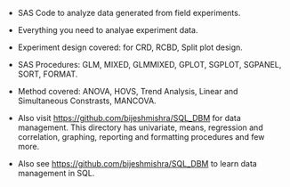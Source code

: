 * SAS Code to analyze data generated from field experiments.

* Everything you need to analyae experiment data.

* Experiment design covered: for CRD, RCBD, Split plot design.

* SAS Procedures: GLM, MIXED, GLMMIXED, GPLOT, SGPLOT, SGPANEL, SORT, FORMAT.

* Method covered: ANOVA, HOVS, Trend Analysis, Linear and Simultaneous Constrasts, MANCOVA.

* Also visit https://github.com/bijeshmishra/SQL_DBM for data management. This directory has univariate, means, regression and correlation, graphing, reporting and formatting procedures and few more.

* Also see https://github.com/bijeshmishra/SQL_DBM to learn data management in SQL.
